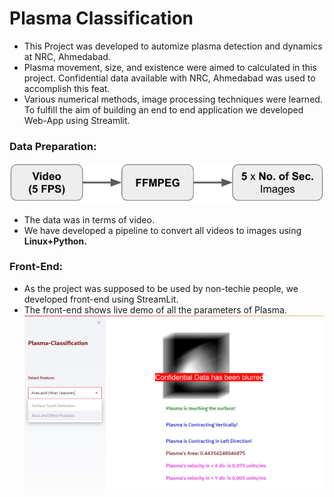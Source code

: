 # Plasma Classification

- This Project was developed to automize plasma detection and dynamics at NRC, Ahmedabad.
- Plasma movement, size, and existence were aimed to calculated in this
project. Confidential data available with NRC, Ahmedabad was used to
accomplish this feat. 
- Various numerical methods, image processing techniques were learned. To fulfill the aim of building an end to end application we developed Web-App using Streamlit.

### Data Preparation:
![](https://github.com/cmdev007/Plasma-Classification/raw/main/images/figure1.png)

- The data was in terms of video.
- We have developed a pipeline to convert all videos to images using **Linux+Python.**

### Front-End:
- As the project was supposed to be used by non-techie people, we developed front-end using StreamLit.
- The front-end shows live demo of all the parameters of Plasma.
![](https://github.com/cmdev007/Plasma-Classification/raw/main/images/figure2-confidential.png)